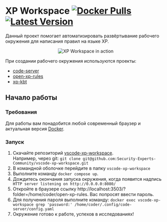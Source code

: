# XP Workspace [![Docker Pulls](https://img.shields.io/docker/pulls/aw350m3/vscode-xp-workspace?color=g&style=plastic)](https://hub.docker.com/r/aw350m3/vscode-xp-workspace) [![Latest Version](https://img.shields.io/docker/v/aw350m3/vscode-xp-workspace?color=g&style=plastic)](https://hub.docker.com/r/aw350m3/vscode-xp-workspace/tags?page=1&name=latest)


Данный проект помогает автоматизировать развёртывание рабочего окружения для написания правил на языке XP.

<p align="center">
  <img alt="XP Workspace in action" src="https://user-images.githubusercontent.com/61383585/236648422-aeb606f4-5e65-4914-b804-09b9cc97d399.png">
</p>

При создании рабочего окружения используются проекты:
- [code-server](https://coder.com/docs/code-server/latest/install)
- [open-xp-rules](https://github.com/Security-Experts-Community/open-xp-rules)
- [xp-kbt](https://github.com/vxcontrol/xp-kbt)

## Начало работы

### Требования
Для работы вам понадобится любой современный браузер и актуальная версия [Docker](https://www.docker.com/).

### Запуск
1. Скачайте репозиторий [vscode-xp-workspace](https://github.com/Security-Experts-Community/vscode-xp-workspace).  
Например, через git: `git clone git@github.com:Security-Experts-Community/vscode-xp-workspace.git`
2. В командной оболочке перейдите в папку `vscode-xp-workspace`
3. Выполните команду `docker compose up`.
4. Дождитесь окончания запуска окружения, когда появится надпись ` HTTP server listening on http://0.0.0.0:8080/`
5. Откройте в браузере ссылку http://localhost:3503/?folder=/home/coder/open-xp-rules. Вас попросят ввести пароль.
6. Для получения пароля выполните команду:
`docker exec vscode-xp-workspace grep 'password:' /home/coder/.config/code-server/config.yaml`
7. Окружение готово к работе, успехов в исследованиях! 